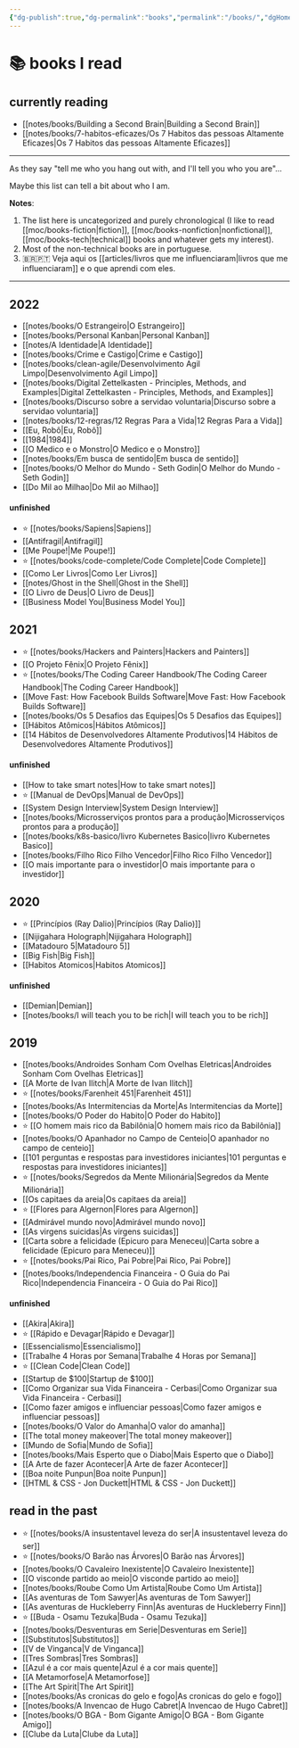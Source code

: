 ```yaml
---
{"dg-publish":true,"dg-permalink":"books","permalink":"/books/","dgHomeLink":true,"dgPassFrontmatter":false,"dgShowBacklinks":true,"dgShowLocalGraph":false}
---
```


# 📚 books I read

## currently reading

- [[notes/books/Building a Second Brain|Building a Second Brain]]
- [[notes/books/7-habitos-eficazes/Os 7 Habitos das pessoas Altamente Eficazes|Os 7 Habitos das pessoas Altamente Eficazes]]


---

As they say "tell me who you hang out with, and I'll tell you who you are"...

Maybe this list can tell a bit about who I am.

**Notes**:

1. The list here is uncategorized and purely chronological (I like to read [[moc/books-fiction|fiction]], [[moc/books-nonfiction|nonfictional]], [[moc/books-tech|technical]] books and whatever gets my interest).
2. Most of the non-technical books are in portuguese.
3. 🇧🇷🇵🇹 Veja aqui os [[articles/livros que me influenciaram|livros que me influenciaram]] e o que aprendi com eles.

---

## 2022

- [[notes/books/O Estrangeiro|O Estrangeiro]]
- [[notes/books/Personal Kanban|Personal Kanban]]
- [[notes/A Identidade|A Identidade]]
- [[notes/books/Crime e Castigo|Crime e Castigo]]
- [[notes/books/clean-agile/Desenvolvimento Agil Limpo|Desenvolvimento Agil Limpo]]
- [[notes/books/Digital Zettelkasten - Principles, Methods, and Examples|Digital Zettelkasten - Principles, Methods, and Examples]]
- [[notes/books/Discurso sobre a servidao voluntaria|Discurso sobre a servidao voluntaria]]
- [[notes/books/12-regras/12 Regras Para a Vida|12 Regras Para a Vida]]
- [[Eu, Robô|Eu, Robô]]
- [[1984|1984]]
- [[O Medico e o Monstro|O Medico e o Monstro]]
- [[notes/books/Em busca de sentido|Em busca de sentido]]
- [[notes/books/O Melhor do Mundo - Seth Godin|O Melhor do Mundo - Seth Godin]]
- [[Do Mil ao Milhao|Do Mil ao Milhao]]

#### unfinished

- ⭐ [[notes/books/Sapiens|Sapiens]]
- [[Antifragil|Antifragil]]
- [[Me Poupe!|Me Poupe!]]
- ⭐ [[notes/books/code-complete/Code Complete|Code Complete]]
- [[Como Ler Livros|Como Ler Livros]]
- [[notes/Ghost in the Shell|Ghost in the Shell]]
- [[O Livro de Deus|O Livro de Deus]]
- [[Business Model You|Business Model You]]



## 2021

- ⭐ [[notes/books/Hackers and Painters|Hackers and Painters]]
- [[O Projeto Fênix|O Projeto Fênix]]
- ⭐ [[notes/books/The Coding Career Handbook/The Coding Career Handbook|The Coding Career Handbook]]
- [[Move Fast: How Facebook Builds Software|Move Fast: How Facebook Builds Software]]
- [[notes/books/Os 5 Desafios das Equipes|Os 5 Desafios das Equipes]]
- [[Hábitos Atômicos|Hábitos Atômicos]]
- [[14 Hábitos de Desenvolvedores Altamente Produtivos|14 Hábitos de Desenvolvedores Altamente Produtivos]]


#### unfinished

- [[How to take smart notes|How to take smart notes]]
- ⭐ [[Manual de DevOps|Manual de DevOps]]
- [[System Design Interview|System Design Interview]]
- [[notes/books/Microsserviços prontos para a produção|Microsserviços prontos para a produção]]
- [[notes/books/k8s-basico/livro Kubernetes Basico|livro Kubernetes Basico]]
- [[notes/books/Filho Rico Filho Vencedor|Filho Rico Filho Vencedor]]
- [[O mais importante para o investidor|O mais importante para o investidor]]



## 2020

- ⭐ [[Princípios (Ray Dalio)|Princípios (Ray Dalio)]]
- [[Nijigahara Holograph|Nijigahara Holograph]]
- [[Matadouro 5|Matadouro 5]]
- [[Big Fish|Big Fish]]
- [[Habitos Atomicos|Habitos Atomicos]]

#### unfinished

- [[Demian|Demian]]
- [[notes/books/I will teach you to be rich|I will teach you to be rich]]


## 2019

- [[notes/books/Androides Sonham Com Ovelhas Eletricas|Androides Sonham Com Ovelhas Eletricas]]
- [[A Morte de Ivan Ilitch|A Morte de Ivan Ilitch]]
- ⭐ [[notes/books/Farenheit 451|Farenheit 451]]
- [[notes/books/As Intermitencias da Morte|As Intermitencias da Morte]]
- [[notes/books/O Poder do Habito|O Poder do Habito]]
- ⭐ [[O homem mais rico da Babilônia|O homem mais rico da Babilônia]]
- [[notes/books/O Apanhador no Campo de Centeio|O apanhador no campo de centeio]]
- [[101 perguntas e respostas para investidores iniciantes|101 perguntas e respostas para investidores iniciantes]]
- ⭐ [[notes/books/Segredos da Mente Milionária|Segredos da Mente Milionária]]
- [[Os capitaes da areia|Os capitaes da areia]]
- ⭐ [[Flores para Algernon|Flores para Algernon]]
- [[Admirável mundo novo|Admirável mundo novo]]
- [[As virgens suicidas|As virgens suicidas]]
- [[Carta sobre a felicidade (Epicuro para Meneceu)|Carta sobre a felicidade (Epicuro para Meneceu)]]
- ⭐ [[notes/books/Pai Rico, Pai Pobre|Pai Rico, Pai Pobre]]
- [[notes/books/Independencia Financeira - O Guia do Pai Rico|Independencia Financeira - O Guia do Pai Rico]]


#### unfinished

- [[Akira|Akira]]
- ⭐ [[Rápido e Devagar|Rápido e Devagar]]
- [[Essencialismo|Essencialismo]]
- [[Trabalhe 4 Horas por Semana|Trabalhe 4 Horas por Semana]]
- ⭐ [[Clean Code|Clean Code]]
- [[Startup de $100|Startup de $100]]
- [[Como Organizar sua Vida Financeira - Cerbasi|Como Organizar sua Vida Financeira - Cerbasi]]
- [[Como fazer amigos e influenciar pessoas|Como fazer amigos e influenciar pessoas]]
- [[notes/books/O Valor do Amanha|O valor do amanha]]
- [[The total money makeover|The total money makeover]]
- [[Mundo de Sofia|Mundo de Sofia]]
- [[notes/books/Mais Esperto que o Diabo|Mais Esperto que o Diabo]]
- [[A Arte de fazer Acontecer|A Arte de fazer Acontecer]]
- [[Boa noite Punpun|Boa noite Punpun]]
- [[HTML & CSS - Jon Duckett|HTML & CSS - Jon Duckett]]


## read in the past

- ⭐ [[notes/books/A insustentavel leveza do ser|A insustentavel leveza do ser]]
- ⭐ [[notes/books/O Barão nas Árvores|O Barão nas Árvores]]
- [[notes/books/O Cavaleiro Inexistente|O Cavaleiro Inexistente]]
- [[O visconde partido ao meio|O visconde partido ao meio]]
- [[notes/books/Roube Como Um Artista|Roube Como Um Artista]]
- [[As aventuras de Tom Sawyer|As aventuras de Tom Sawyer]]
- [[As aventuras de Huckleberry Finn|As aventuras de Huckleberry Finn]]
- ⭐ [[Buda - Osamu Tezuka|Buda - Osamu Tezuka]]
- [[notes/books/Desventuras em Serie|Desventuras em Serie]]
- [[Substitutos|Substitutos]]
- [[V de Vinganca|V de Vinganca]]
- [[Tres Sombras|Tres Sombras]]
- [[Azul é a cor mais quente|Azul é a cor mais quente]]
- [[A Metamorfose|A Metamorfose]]
- [[The Art Spirit|The Art Spirit]]
- [[notes/books/As cronicas do gelo e fogo|As cronicas do gelo e fogo]]
- [[notes/books/A Invencao de Hugo Cabret|A Invencao de Hugo Cabret]]
- [[notes/books/O BGA - Bom Gigante Amigo|O BGA - Bom Gigante Amigo]]
- [[Clube da Luta|Clube da Luta]]
